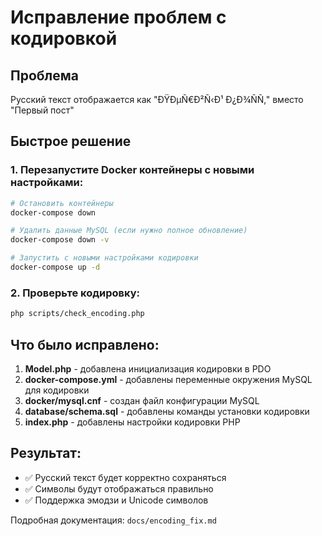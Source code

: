 # Исправление проблем с кодировкой

## Проблема
Русский текст отображается как "ÐŸÐµÑ€Ð²Ñ‹Ð¹ Ð¿Ð¾ÑÑ‚" вместо "Первый пост"

## Быстрое решение

### 1. Перезапустите Docker контейнеры с новыми настройками:
```bash
# Остановить контейнеры
docker-compose down

# Удалить данные MySQL (если нужно полное обновление)
docker-compose down -v

# Запустить с новыми настройками кодировки
docker-compose up -d
```

### 2. Проверьте кодировку:
```bash
php scripts/check_encoding.php
```

## Что было исправлено:

1. **Model.php** - добавлена инициализация кодировки в PDO
2. **docker-compose.yml** - добавлены переменные окружения MySQL для кодировки
3. **docker/mysql.cnf** - создан файл конфигурации MySQL
4. **database/schema.sql** - добавлены команды установки кодировки
5. **index.php** - добавлены настройки кодировки PHP

## Результат:
- ✅ Русский текст будет корректно сохраняться
- ✅ Символы будут отображаться правильно
- ✅ Поддержка эмодзи и Unicode символов

Подробная документация: `docs/encoding_fix.md` 